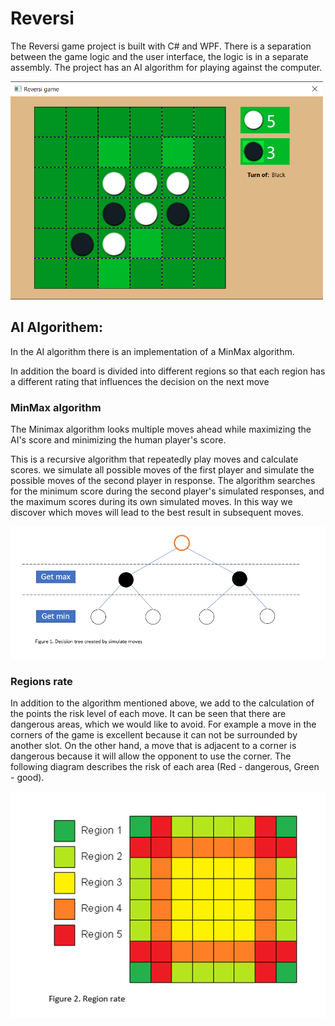# Reversi
The Reversi game project is built with C# and WPF. There is a separation between the game logic and the user interface, the logic is in a separate assembly. The project has an AI algorithm for playing against the computer.

<img src="images/screenshot.png" width="500">

## AI Algorithem:
In the AI algorithm there is an implementation of a MinMax algorithm.

In addition the board is divided into different regions so that each region has a different rating 
that influences the decision on the next move

### MinMax algorithm

The Minimax algorithm looks multiple moves ahead while maximizing the AI's score and minimizing the human player's score.

This is a recursive algorithm that repeatedly play moves and calculate scores. we simulate all possible moves of the first player and simulate the possible moves of the second player in response. The algorithm searches for the minimum score during the second player's simulated responses, and the maximum scores during its own simulated moves. In this way we discover which moves will lead to the best result in subsequent moves.

<img src="images/Figure1.png">


### Regions rate

In addition to the algorithm mentioned above, we add to the calculation of the points the risk level of each move. It can be seen that there are dangerous areas, which we would like to avoid. For example a move in the corners of the game is excellent because it can not be surrounded by another slot. On the other hand, a move that is adjacent to a corner is dangerous because it will allow the opponent to use the corner. The following diagram describes the risk of each area (Red - dangerous, Green - good).


<img src="images/Figure2.png">
